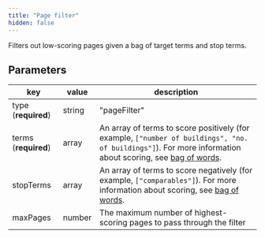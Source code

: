 ```yaml
---
title: "Page filter"
hidden: false
---
```




Filters out low-scoring pages given a bag of target terms and stop terms. 

Parameters
----


| key                    | value   | description                                                      |
| ---------------------- | ------ | ------------------------------------------------------------ |
| type (**required**) | string | "pageFilter"                                                 |
| terms (**required**) | array  | An array of terms to score positively (for example, `["number of buildings", "no. of buildings"]`). For more information about scoring, see [bag of words](doc:bag-of-words). |
| stopTerms            | array  | An array of terms to score negatively (for example, `["comparables"]`). For more information about scoring, see [bag of words](doc:bag-of-words). |
| maxPages             | number | The maximum number of highest-scoring pages to pass through the filter |

 



